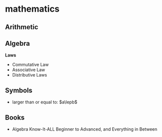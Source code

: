 # mathematics

## Arithmetic

## Algebra

**Laws**

- Commutative Law
- Associative Law
- Distributive Laws

## Symbols

- larger than or equal to: $a\lepb$

## Books

- Algebra Know-It-ALL Beginner to Advanced, and Everything in Between
